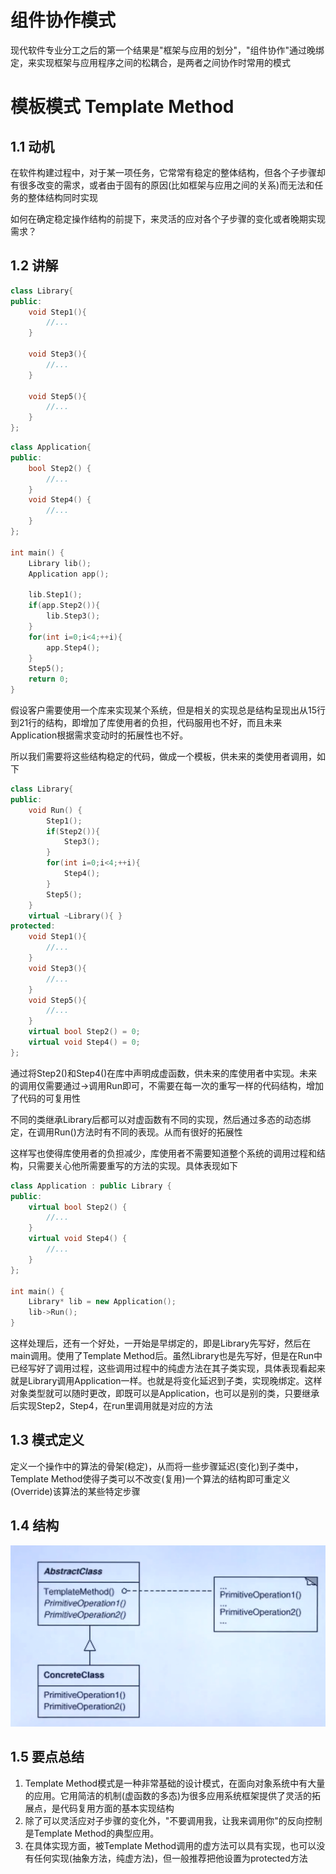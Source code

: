 # 组件协作模式

现代软件专业分工之后的第一个结果是"框架与应用的划分"，"组件协作"通过晚绑定，来实现框架与应用程序之间的松耦合，是两者之间协作时常用的模式

# 模板模式 Template Method

## 1.1 动机

在软件构建过程中，对于某一项任务，它常常有稳定的整体结构，但各个子步骤却有很多改变的需求，或者由于固有的原因(比如框架与应用之间的关系)而无法和任务的整体结构同时实现

如何在确定稳定操作结构的前提下，来灵活的应对各个子步骤的变化或者晚期实现需求？

## 1.2 讲解

```c++
class Library{
public:
    void Step1(){
        //...
    }
    
    void Step3(){
        //...
	}
    
    void Step5(){
        //...
    }
};
```

```c++
class Application{
public:
    bool Step2() {
        //...
    }
    void Step4() {
        //...
    }
};

int main() {
    Library lib();
    Application app();
    
    lib.Step1();
    if(app.Step2()){
        lib.Step3();
    }
    for(int i=0;i<4;++i){
        app.Step4();
    }
    Step5();
    return 0;
}
```

假设客户需要使用一个库来实现某个系统，但是相关的实现总是结构呈现出从15行到21行的结构，即增加了库使用者的负担，代码服用也不好，而且未来Application根据需求变动时的拓展性也不好。

所以我们需要将这些结构稳定的代码，做成一个模板，供未来的类使用者调用，如下

```c++
class Library{
public:
    void Run() {
        Step1();
    	if(Step2()){
        	Step3();
    	}
    	for(int i=0;i<4;++i){
        	Step4();
    	}
        Step5();
    }
    virtual ~Library(){ }
protected:
    void Step1(){
        //...
    }
    void Step3(){
        //...
	}
    void Step5(){
        //...
    }
    virtual bool Step2() = 0;
    virtual void Step4() = 0;
};
```

通过将Step2()和Step4()在库中声明成虚函数，供未来的库使用者中实现。未来的调用仅需要通过->调用Run即可，不需要在每一次的重写一样的代码结构，增加了代码的可复用性

不同的类继承Library后都可以对虚函数有不同的实现，然后通过多态的动态绑定，在调用Run()方法时有不同的表现。从而有很好的拓展性

这样写也使得库使用者的负担减少，库使用者不需要知道整个系统的调用过程和结构，只需要关心他所需要重写的方法的实现。具体表现如下

```c++
class Application : public Library {
public:
    virtual bool Step2() {
        //...
    }
    virtual void Step4() {
        //...
    }
};

int main() {
    Library* lib = new Application();
    lib->Run();
}
```

这样处理后，还有一个好处，一开始是早绑定的，即是Library先写好，然后在main调用。使用了Template Method后。虽然Library也是先写好，但是在Run中已经写好了调用过程，这些调用过程中的纯虚方法在其子类实现，具体表现看起来就是Library调用Application一样。也就是将变化延迟到子类，实现晚绑定。这样对象类型就可以随时更改，即既可以是Application，也可以是别的类，只要继承后实现Step2，Step4，在run里调用就是对应的方法

## 1.3 模式定义

定义一个操作中的算法的骨架(稳定)，从而将一些步骤延迟(变化)到子类中，Template Method使得子类可以不改变(复用)一个算法的结构即可重定义(Override)该算法的某些特定步骤

## 1.4 结构

![](../img/模板模式结构.png)

## 1.5 要点总结

1. Template Method模式是一种非常基础的设计模式，在面向对象系统中有大量的应用。它用简洁的机制(虚函数的多态)为很多应用系统框架提供了灵活的拓展点，是代码复用方面的基本实现结构
2. 除了可以灵活应对子步骤的变化外，"不要调用我，让我来调用你"的反向控制是Template Method的典型应用。
3. 在具体实现方面，被Template Method调用的虚方法可以具有实现，也可以没有任何实现(抽象方法，纯虚方法)，但一般推荐把他设置为protected方法